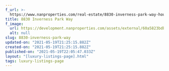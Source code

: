 ```yaml
---
f_url: >-
  https://www.nanproperties.com/real-estate/8830-inverness-park-way-houston-tx-77055/47556860/102603237
title: 8830 Inverness Park Way
f_image:
  url: https://development.nanproperties.com/assets/external/60a5823bdb9ace26b1a14cd7_img-1.jpeg
  alt: null
slug: 8830-inverness-park-way
updated-on: "2021-05-19T21:25:15.882Z"
created-on: "2021-05-19T21:25:15.882Z"
published-on: "2021-05-19T22:05:47.033Z"
layout: "[luxury-listings-page].html"
tags: luxury-listings-page
---
```

